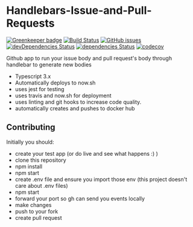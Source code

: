 # Handlebars-Issue-and-Pull-Requests

[![Greenkeeper badge](https://badges.greenkeeper.io/fossapps/Handlebars-Issue-and-Pull-Requests.svg)](https://greenkeeper.io/)
[![Build Status](https://travis-ci.com/fossapps/Handlebars-Issue-and-Pull-Requests.svg)](https://travis-ci.com/fossapps/Handlebars-Issue-and-Pull-Requests)
[![GitHub issues](https://img.shields.io/github/issues/fossapps/Handlebars-Issue-and-Pull-Requests.svg)](https://github.com/fossapps/Handlebars-Issue-and-Pull-Requests/issues)
[![devDependencies Status](https://david-dm.org/fossapps/Handlebars-Issue-and-Pull-Requests/dev-status.svg)](https://david-dm.org/fossapps/Handlebars-Issue-and-Pull-Requests?type=dev)
[![dependencies Status](https://david-dm.org/fossapps/Handlebars-Issue-and-Pull-Requests/status.svg)](https://david-dm.org/fossapps/Handlebars-Issue-and-Pull-Requests)
[![codecov](https://codecov.io/gh/fossapps/Handlebars-Issue-and-Pull-Requests/branch/master/graph/badge.svg)](https://codecov.io/gh/fossapps/Handlebars-Issue-and-Pull-Requests)

Github app to run your issue body and pull request's body through handlebar to generate new bodies

- Typescript 3.x
- Automatically deploys to now.sh
- uses jest for testing
- uses travis and now.sh for deployment
- uses linting and git hooks to increase code quality.
- automatically creates and pushes to docker hub

## Contributing

Initially you should:

- create your test app (or do live and see what happens :) )
- clone this repository
- npm install
- npm start
- create .env file and ensure you import those env (this project doesn't care about .env files)
- npm start
- forward your port so gh can send you events locally
- make changes
- push to your fork
- create pull request
